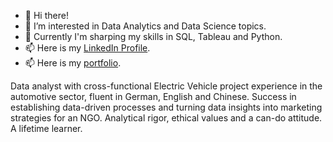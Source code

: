 - 👋 Hi there!
- 👀 I’m interested in Data Analytics and Data Science topics. 
- 🌱 Currently I'm sharping my skills in SQL, Tableau and Python. 
- 📫 Here is my [LinkedIn Profile](https://www.linkedin.com/in/peimeilee/).
- 📫 Here is my [portfolio](https://peimeilee.github.io/portfolio/).
  
Data analyst with cross-functional Electric Vehicle project experience in the automotive sector, fluent in German, English and Chinese. Success in establishing data-driven processes and turning data insights into marketing strategies for an NGO. Analytical rigor, ethical values and a can-do attitude. A lifetime learner.

<!---
PeiMeiLee/PeiMeiLee is a ✨ special ✨ repository because its `README.md` (this file) appears on your GitHub profile.
You can click the Preview link to take a look at your changes.
--->
